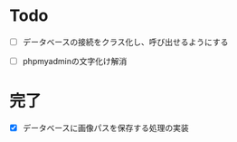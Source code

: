 # Todo

- [ ] データベースの接続をクラス化し、呼び出せるようにする
- [ ] phpmyadminの文字化け解消


# 完了
- [x] データベースに画像パスを保存する処理の実装
